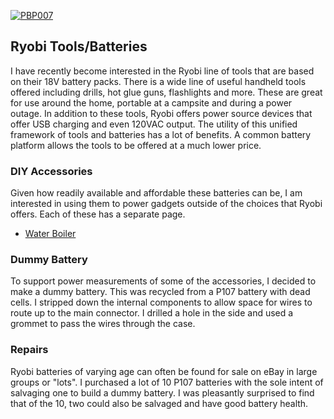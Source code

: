 [![PBP007](res/projects/ryobi/PBP007_m.jpg#floatleft)](res/projects/ryobi/PBP007.jpg)

## Ryobi Tools/Batteries

I have recently become interested in the Ryobi line of tools that are based on
their 18V battery packs. There is a wide line of useful handheld tools offered
including drills, hot glue guns, flashlights and more. These are great for use
around the home, portable at a campsite and during a power outage. In addition
to these tools, Ryobi offers power source devices that offer USB charging and
even 120VAC output. The utility of this unified framework of tools and batteries
has a lot of benefits. A common battery platform allows the tools to be offered
at a much lower price.<br>

### DIY Accessories

Given how readily available and affordable these batteries can be, I am
interested in using them to power gadgets outside of the choices that Ryobi
offers. Each of these has a separate page.

* [Water Boiler](ryobi_water_boiler.html)

### Dummy Battery

To support power measurements of some of the accessories, I decided to make a
dummy battery. This was recycled from a P107 battery with dead cells. I stripped
down the internal components to allow space for wires to route up to the main
connector. I drilled a hole in the side and used a grommet to pass the wires
through the case.

### Repairs

Ryobi batteries of varying age can often be found for sale on eBay in large
groups or "lots". I purchased a lot of 10 P107 batteries with the sole intent
of salvaging one to build a dummy battery. I was pleasantly surprised to find
that of the 10, two could also be salvaged and have good battery health.


